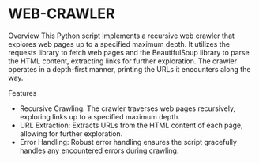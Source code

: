 # WEB-CRAWLER

Overview
This Python script implements a recursive web crawler that explores web pages up to a specified maximum depth. It utilizes the requests library to fetch web pages and the BeautifulSoup library to parse the HTML content, extracting links for further exploration. The crawler operates in a depth-first manner, printing the URLs it encounters along the way.

Features
- Recursive Crawling: The crawler traverses web pages recursively, exploring links up to a specified maximum depth.
- URL Extraction: Extracts URLs from the HTML content of each page, allowing for further exploration.
- Error Handling: Robust error handling ensures the script gracefully handles any encountered errors during crawling.
